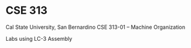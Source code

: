 # CSE 313

Cal State University, San Bernardino
CSE 313-01 – Machine Organization

Labs using LC-3 Assembly
